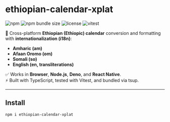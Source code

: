# ethiopian-calendar-xplat

![npm](https://img.shields.io/npm/v/ethiopian-calendar-xplat?color=blue)
![npm bundle size](https://img.shields.io/bundlephobia/minzip/ethiopian-calendar-xplat)
![license](https://img.shields.io/npm/l/ethiopian-calendar-xplat)
![vitest](https://img.shields.io/badge/tests-passing-brightgreen)

📅 Cross-platform **Ethiopian (Ethiopic) calendar** conversion and formatting with **internationalization (i18n)**:

- **Amharic (am)**  
- **Afaan Oromo (om)**  
- **Somali (so)**  
- **English (en, transliterations)**

✅ Works in **Browser**, **Node.js**, **Deno**, and **React Native**.  
⚡ Built with TypeScript, tested with Vitest, and bundled via tsup.

---

## Install

```bash
npm i ethiopian-calendar-xplat
